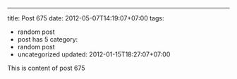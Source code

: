 ---
title: Post 675
date: 2012-05-07T14:19:07+07:00
tags:
  - random post
  - post has 5
category:
  - random post
  - uncategorized
updated: 2012-01-15T18:27:07+07:00

This is content of post 675